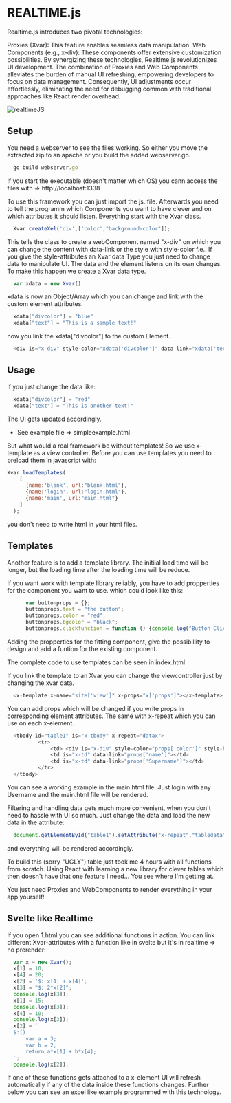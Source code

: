 # REALTIME.js
Realtime.js introduces two pivotal technologies:

Proxies (Xvar): This feature enables seamless data manipulation.
Web Components (e.g., x-div): These components offer extensive customization possibilities.
By synergizing these technologies, Realtime.js revolutionizes UI development. The combination of Proxies and Web Components alleviates the burden of manual UI refreshing, empowering developers to focus on data management. Consequently, UI adjustments occur effortlessly, eliminating the need for debugging common with traditional approaches like React render overhead.

![realtimeJS](https://github.com/k1ln/realtimejs/assets/11948913/ca93de5e-47da-4bab-93a7-a0d19c42d034)

## Setup

You need a webserver to see the files working. So either you move the extracted zip to an apache or you build the added webserver.go. 
```javascript
  go build webserver.go
``` 
If you start the executable (doesn't matter which OS) you cann access the files with => http://localhost:1338

To use this framework you can just import the js. file. 
Afterwards you need to tell the programm which Components you want to have clever and on which attributes it should listen. 
Everything start with the Xvar class. 

```javascript
  Xvar.createXel('div',['color',"background-color"]);
```

This tells the class to create a webComponent named "x-div" on which you can change the content with data-link or the style with style-color f.e.. 
If you give the style-attributes an Xvar data Type you just need to change data to manipulate UI. The data and the element listens on its own changes. 
To make this happen we create a Xvar data type. 

```javascript
  var xdata = new Xvar()
```

xdata is now an Object/Array which you can change and link with the custom element attributes. 

```javascript
  xdata["divcolor"] = "blue"
  xdata["text"] = "This is a sample text!"
```

now you link the xdata["divcolor"] to the custom Element. 

```javascript
  <div is="x-div" style-color="xdata['divcolor']" data-link="xdata['text']"></div>"
```

## Usage

if you just change the data like: 

```javascript
  xdata["divcolor"] = "red"
  xdata["text"] = "This is another text!"
```

The UI gets updated accordingly. 

- See example file => simpleexample.html

But what would a real framework be without templates! So we use x-template as a view controller. 
Before you can use templates you need to preload them in javascript with: 

```javascript
Xvar.loadTemplates(
    [
      {name:'blank', url:"blank.html"},
      {name:'login', url:"login.html"},
      {name:'main', url:"main.html"}
    ]
  );
```

you don't need to write html in your html files. 

## Templates

Another feature is to add a template library.
The initiial load time will be longer, but the loading time after the loading time will be reduce. 

If you want work with template library reliably, you have to add propperties for the component you want to use.
which could look like this: 

```Javascript
      var buttonprops = {};
      buttonprops.text = "the button";
      buttonprops.color = "red";
      buttonprops.bgcolor = "black";
      buttonprops.clickfunction = function () {console.log("Button Click!")};
```

Adding the propperties for the fitting component, give the possibillity to design and add a funtion for the existing component.

The complete code to use templates can be seen in index.html

If you link the template to an Xvar you can change the viewcontroller just by changing the xvar data. 

```javascript
  <x-template x-name="site['view']" x-props="x['props']"></x-template>
```

You can add props which will be changed if you write props in corresponding element attributes. 
The same with x-repeat which you can use on each x-element. 

```javascript
  <tbody id="table1" is="x-tbody" x-repeat="datax">
          <tr>
              <td> <div is="x-div" style-color="props['color']" style-background-color="props['color']">Test bg Color</div></td>
              <td is="x-td" data-link="props['name']"></td>
              <td is="x-td" data-link="props['Supername']"></td>
          </tr>
  </tbody>
```

You can see a working example in the main.html file. 
Just login with any Username and the main.html file will be rendered. 

Filtering and handling data gets much more convenient, when you don't need to hassle with UI so much. 
Just change the data and load the new data in the attribute: 
```javascript
  document.getElementById("table1").setAttribute("x-repeat","tabledata");
```
and everything will be rendered accordingly. 

To build this (sorry "UGLY") table just took me 4 hours with all functions from scratch. 
Using React with learning a new library for clever tables which then doesn't have that one feature I need... You see where I'm getting at. 

You just need Proxies and WebComponents to render everything in your app yourself!

## Svelte like Realtime
  If you open 1.html you can see additional functions in action. 
  You can link different Xvar-attributes with a function like in svelte but it's in realtime => no prerender: 
  ```javascript
    var x = new Xvar();
    x[1] = 10;
    x[4] = 20;
    x[2] = '$: x[1] + x[4]';
    x[3] = "$: 2*x[2]";
    console.log(x[3]);
    x[1] = 15;
    console.log(x[3]);
    x[4] = 10;
    console.log(x[3]);
    x[2] = `
    $:()
        var a = 3;
        var b = 2;
        return a*x[1] + b*x[4];
    `;
    console.log(x[2]);
  ```
  
  If one of these functions gets attached to a x-element UI will refresh automatically if any of the data inside these functions changes. 
  Further below you can see an excel like example programmed with this technology.
  
  
